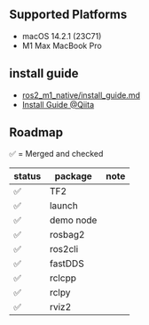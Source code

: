 ## Supported Platforms
- macOS 14.2.1 (23C71)
- M1 Max MacBook Pro

## install guide
- [ros2_m1_native/install_guide.md](./install_guide.md)
- [Install Guide @Qiita](https://qiita.com/TakanoTaiga/items/f67217ce60a81799a663)

## Roadmap

✅ = Merged and checked


| status | package | note |
| -- | -- | -- |
| ✅ | TF2 |  |
| ✅ | launch |  |
| ✅ | demo node |  |
| ✅ | rosbag2 |  |
| ✅ | ros2cli |  |
| ✅ | fastDDS |  |
| ✅ | rclcpp |  |
| ✅ | rclpy |  |
| ✅ | rviz2 |  |